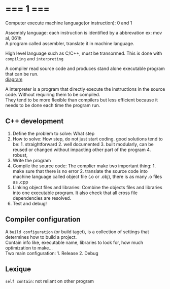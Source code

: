 # === 1 ===

Computer execute machine language(or instruction): 0 and 1

Assembly language: each instruction is identified by a abbrevation ex: mov al, 061h  
A program called assembler, translate it in machine language.

High level language such as C/C++, must be transormed. This is done with `compiling` and `interpreting`

A compiler read source code and produces stand alone executable program that can be run.  
[diagram](https://www.learncpp.com/images/CppTutorial/Chapter0/Compiling-min.png?ezimgfmt=rs:521x161/rscb2/ng:webp/ngcb2)

A interpreter is a program that directly execute the instructions in the source code. Without requiring them to be compiled.  
They tend to be more flexible than compilers but less efficient because it needs to be done each time the program run.


## C++ development 

1. Define the problem to solve: What step
2. How to solve: How step, do not just start coding. 
    good solutions tend to be:
        1. straightforward
        2. well documented
        3. built modularly, can be reused or changed without impacting other part of the program
        4. robust, 
3. Write the program
4. Compile the source code:
    The complier make two important thing:
        1. make sure that there is no error
        2. translate the source code into machine language called object file (.o or .obj), there is as many .o files as .cpp
5. Linking object files and libraries:
    Combine the objects files and libraries into one executable program. It also check that all cross file dependencies are resolved.
6. Test and debug!


## Compiler configuration

A `build configuration` (or build taget), is a collection of settings that determines how to build a project.  
Contain info like, executable name, libraries to look for, how much optimization to make...  
Two main configuration:
    1. Release 
    2. Debug

## Lexique
`self contain`: not reliant on other program 




